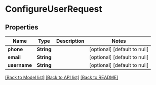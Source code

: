 # ConfigureUserRequest

## Properties
Name | Type | Description | Notes
------------ | ------------- | ------------- | -------------
**phone** | **String** |  | [optional] [default to null]
**email** | **String** |  | [optional] [default to null]
**username** | **String** |  | [optional] [default to null]

[[Back to Model list]](../README.md#documentation-for-models) [[Back to API list]](../README.md#documentation-for-api-endpoints) [[Back to README]](../README.md)


